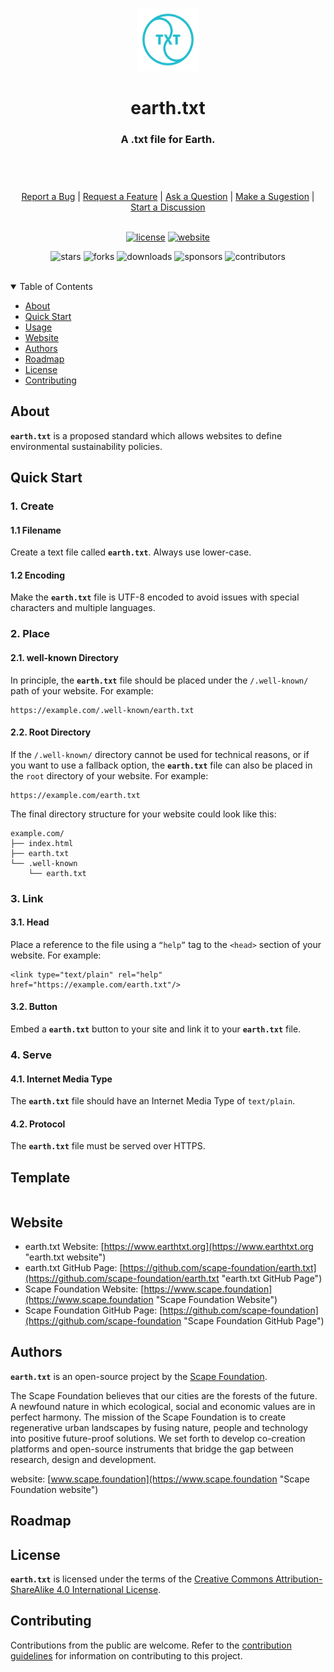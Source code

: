 <header>
<p align="center">
    <img src=".github/images/earthtxt_logo.png" width="20%" height="20%" alt="Earth.txt Logo">
</p>
<h1 align='center' style='border-bottom: none;'>earth.txt</h1>
<h3 align='center'>A .txt file for Earth.</h3>
</header>

<br/>

<div align="center">
  <a href="https://github.com/scape-foundation/earth-txt/issues/new?assignees=&labels=Needs%3A+Triage+%3Amag%3A%2Ctype%3Abug-suspected&template=bug_report.yml">Report a Bug</a>
  |
  <a href="https://github.com/scape-foundation/earth-txt/issues/new?assignees=&labels=Needs%3A+Triage+%3Amag%3A%2Ctype%3Afeature-request%2CHelp+wanted+%F0%9F%AA%A7&template=feature_request.yml">Request a Feature</a>
  |
  <a href="https://github.com/scape-foundation/earth-txt/issues/new?assignees=&labels=Needs%3A+Triage+%3Amag%3A%2Ctype%3Aquestion&template=question.yml">Ask a Question</a>
  |
  <a href="https://github.com/scape-foundation/earth-txt/issues/new?assignees=&labels=Needs%3A+Triage+%3Amag%3A%2Ctype%3Aenhancement&template=suggestion.yml">Make a Sugestion</a>
  |
  <a href="https://github.com/scape-foundation/earth-txt/discussions">Start a Discussion</a>
</div>

<br/>

<div align="center">

[![license](https://img.shields.io/github/license/scape-foundation/earth-txt?color=green&label=license&style=flat-square)](LICENSE.md)
[![website](https://img.shields.io/website?color=blue&down_color=red&down_message=offline&label=website&style=flat-square&up_color=green&up_message=online&url=https%3A%2F%2Fwww.starling.associates)](https://www.earthtxt.org)

![stars](https://img.shields.io/github/stars/scape-foundation/earth-txt?color=blue&label=stars&style=flat-square)
![forks](https://img.shields.io/github/forks/scape-foundation/earth-txt?color=blue&label=forks&style=flat-square)
![downloads](https://img.shields.io/github/downloads/scape-foundation/earth-txt/total?color=blue&label=downloads&style=flat-square)
![sponsors](https://img.shields.io/github/sponsors/starling-associates?color=blue&label=sponsors&style=flat-square)
![contributors](https://img.shields.io/github/contributors/scape-foundation/earth-txt?color=blue&label=contributors&style=flat-square)

</div>

<br/>
<details open="open">
<summary>Table of Contents</summary>

- [About](#about)
- [Quick Start](#quick-start)
- [Usage](#usage)
- [Website](#website)
- [Authors](#authors)
- [Roadmap](#roadmap)
- [License](#license)
- [Contributing](#contributing)

</details>




## About

**`earth.txt`** is a proposed standard which allows websites to define environmental sustainability policies.


## Quick Start


### 1. Create

#### 1.1 Filename
Create a text file called **`earth.txt`**. Always use lower-case.

#### 1.2 Encoding
Make the **`earth.txt`** file is UTF-8 encoded to avoid issues with special characters and multiple languages.


### 2. Place

#### 2.1. well-known Directory
In principle, the **`earth.txt`** file should be placed under the `/.well-known/` path of your website. For example:

```
https://example.com/.well-known/earth.txt
```



#### 2.2. Root Directory
If the `/.well-known/` directory cannot be used for technical reasons, or if you want to use a fallback option, the **`earth.txt`** file can also be placed in the `root` directory of your website. For example:

```
https://example.com/earth.txt
```


The final directory structure for your website could look like this:

```
example.com/
├── index.html
├── earth.txt
└── .well-known
    └── earth.txt
```


### 3. Link


#### 3.1. Head

Place a reference to the file using a `“help”` tag to the `<head>` section of your website. For example:

```
<link type="text/plain" rel="help" href="https://example.com/earth.txt"/>
```


#### 3.2. Button
Embed a **`earth.txt`** button to your site and link it to your **`earth.txt`** file.


### 4. Serve

#### 4.1. Internet Media Type
The **`earth.txt`** file should have an Internet Media Type of `text/plain`.

#### 4.2. Protocol
The **`earth.txt`** file must be served over HTTPS.


## Template


```

```

## Website

- earth.txt Website: [https://www.earthtxt.org](https://www.earthtxt.org "earth.txt website")
- earth.txt GitHub Page: [https://github.com/scape-foundation/earth.txt](https://github.com/scape-foundation/earth.txt "earth.txt GitHub Page")
- Scape Foundation Website: [https://www.scape.foundation](https://www.scape.foundation "Scape Foundation Website")
- Scape Foundation GitHub Page: [https://github.com/scape-foundation](https://github.com/scape-foundation "Scape Foundation GitHub Page")


## Authors

**`earth.txt`** is an open-source project by the [Scape Foundation](https://www.scape.foundation "Scape Foundation website").

The Scape Foundation believes that our cities are the forests of the future. A newfound nature in which ecological, social and economic values are in perfect harmony. The mission of the Scape Foundation is to create regenerative urban landscapes by fusing nature, people and technology into positive future-proof solutions. We set forth to develop co-creation platforms and open-source instruments that bridge the gap between research, design and development.

website: [www.scape.foundation](https://www.scape.foundation "Scape Foundation website")

## Roadmap


## License

**`earth.txt`** is licensed under the terms of the [Creative Commons Attribution-ShareAlike 4.0 International License](https://creativecommons.org/licenses/by-sa/4.0/ "Creative Commons Attribution-ShareAlike 4.0 International License").




## Contributing

Contributions from the public are welcome. Refer to the [contribution guidelines](CONTRIBUTING.md) for information on contributing to this project.

